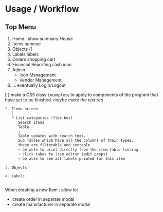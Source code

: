 # Usage / Workflow

## Top Menu

1. Home , show summary           House
2. Items                         hammer
3. Objects                       {}
4. Labels                        labels
5. Orders                        shopping cart
6. Financial Reporting           cash icon
6. Admin
   - Icon Management
   - Vendor Management
7. ... eventually Login/Logout

[ ] make a CSS class `incomplete` to apply to components of the program that have yet to be finished. _maybe make the text red_


```markdown
2. Items screen
   │
   └ List categories (flex box)
      Search items
      Table
      ↓
      Table updates with search text.
      Sub Tables which have all the columns of their types.
      these are filterable and sortable
      + be able to print directly from the item table listing
      + click takes to item editor (edit props)
      + be able to see all labels printed for this item

3. Objects

4. Labels



```

When creating a new Item ; allow to:
 - create order in separate modal
 - create manufacturer in separate modal
